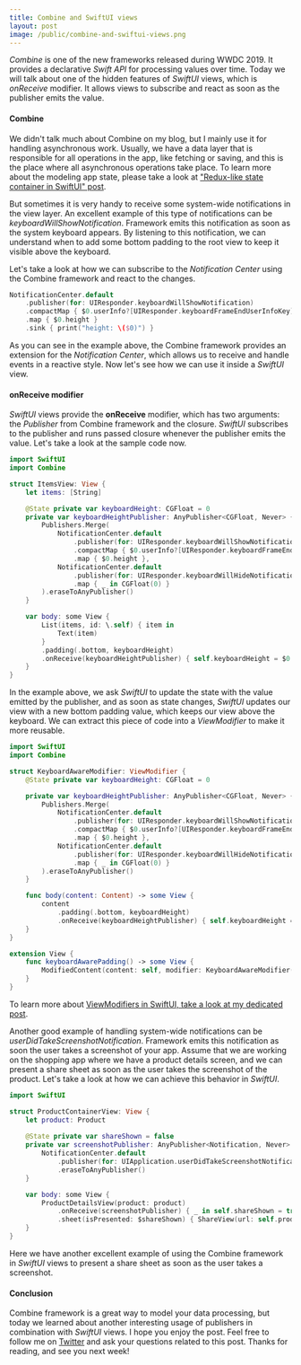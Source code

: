 ```yaml
---
title: Combine and SwiftUI views
layout: post
image: /public/combine-and-swiftui-views.png
---
```


*Combine* is one of the new frameworks released during WWDC 2019. It provides a declarative *Swift API* for processing values over time. Today we will talk about one of the hidden features of *SwiftUI* views, which is *onReceive* modifier. It allows views to subscribe and react as soon as the publisher emits the value.

#### Combine
We didn't talk much about Combine on my blog, but I mainly use it for handling asynchronous work. Usually, we have a data layer that is responsible for all operations in the app, like fetching or saving, and this is the place where all asynchronous operations take place. To learn more about the modeling app state, please take a look at ["Redux-like state container in SwiftUI" post](/2019/09/18/redux-like-state-container-in-swiftui/).

But sometimes it is very handy to receive some system-wide notifications in the view layer. An excellent example of this type of notifications can be *keyboardWillShowNotification*. Framework emits this notification as soon as the system keyboard appears. By listening to this notification, we can understand when to add some bottom padding to the root view to keep it visible above the keyboard.

Let's take a look at how we can subscribe to the *Notification Center* using the Combine framework and react to the changes.

```swift
NotificationCenter.default
    .publisher(for: UIResponder.keyboardWillShowNotification)
    .compactMap { $0.userInfo?[UIResponder.keyboardFrameEndUserInfoKey] as? CGRect }
    .map { $0.height }
    .sink { print("height: \($0)") }
```

As you can see in the example above, the Combine framework provides an extension for the *Notification Center*, which allows us to receive and handle events in a reactive style. Now let's see how we can use it inside a *SwiftUI* view.

#### onReceive modifier
*SwiftUI* views provide the **onReceive** modifier, which has two arguments: the *Publisher* from Combine framework and the closure. *SwiftUI* subscribes to the publisher and runs passed closure whenever the publisher emits the value. Let's take a look at the sample code now.

```swift
import SwiftUI
import Combine

struct ItemsView: View {
    let items: [String]

    @State private var keyboardHeight: CGFloat = 0
    private var keyboardHeightPublisher: AnyPublisher<CGFloat, Never> {
        Publishers.Merge(
            NotificationCenter.default
                .publisher(for: UIResponder.keyboardWillShowNotification)
                .compactMap { $0.userInfo?[UIResponder.keyboardFrameEndUserInfoKey] as? CGRect }
                .map { $0.height },
            NotificationCenter.default
                .publisher(for: UIResponder.keyboardWillHideNotification)
                .map { _ in CGFloat(0) }
        ).eraseToAnyPublisher()
    }

    var body: some View {
        List(items, id: \.self) { item in
            Text(item)
        }
        .padding(.bottom, keyboardHeight)
        .onReceive(keyboardHeightPublisher) { self.keyboardHeight = $0 }
    }
}
```

In the example above, we ask *SwiftUI* to update the state with the value emitted by the publisher, and as soon as state changes, *SwiftUI* updates our view with a new bottom padding value, which keeps our view above the keyboard. We can extract this piece of code into a *ViewModifier* to make it more reusable. 

```swift
import SwiftUI
import Combine

struct KeyboardAwareModifier: ViewModifier {
    @State private var keyboardHeight: CGFloat = 0

    private var keyboardHeightPublisher: AnyPublisher<CGFloat, Never> {
        Publishers.Merge(
            NotificationCenter.default
                .publisher(for: UIResponder.keyboardWillShowNotification)
                .compactMap { $0.userInfo?[UIResponder.keyboardFrameEndUserInfoKey] as? CGRect }
                .map { $0.height },
            NotificationCenter.default
                .publisher(for: UIResponder.keyboardWillHideNotification)
                .map { _ in CGFloat(0) }
        ).eraseToAnyPublisher()
    }

    func body(content: Content) -> some View {
        content
            .padding(.bottom, keyboardHeight)
            .onReceive(keyboardHeightPublisher) { self.keyboardHeight = $0 }
    }
}

extension View {
    func keyboardAwarePadding() -> some View {
        ModifiedContent(content: self, modifier: KeyboardAwareModifier())
    }
}
```

To learn more about [ViewModifiers in SwiftUI, take a look at my dedicated post](/2019/08/07/viewmodifiers-in-swiftui/).

Another good example of handling system-wide notifications can be *userDidTakeScreenshotNotification*. Framework emits this notification as soon the user takes a screenshot of your app. Assume that we are working on the shopping app where we have a product details screen, and we can present a share sheet as soon as the user takes the screenshot of the product. Let's take a look at how we can achieve this behavior in *SwiftUI*.

```swift
import SwiftUI

struct ProductContainerView: View {
    let product: Product
    
    @State private var shareShown = false
    private var screenshotPublisher: AnyPublisher<Notification, Never> {
        NotificationCenter.default
            .publisher(for: UIApplication.userDidTakeScreenshotNotification)
            .eraseToAnyPublisher()
    }

    var body: some View {
        ProductDetailsView(product: product)
            .onReceive(screenshotPublisher) { _ in self.shareShown = true }
            .sheet(isPresented: $shareShown) { ShareView(url: self.product.url) }
    }
}
```

Here we have another excellent example of using the Combine framework in *SwiftUI* views to present a share sheet as soon as the user takes a screenshot.

#### Conclusion
Combine framework is a great way to model your data processing, but today we learned about another interesting usage of publishers in combination with *SwiftUI* views. I hope you enjoy the post. Feel free to follow me on [Twitter](https://twitter.com/mecid) and ask your questions related to this post. Thanks for reading, and see you next week! 